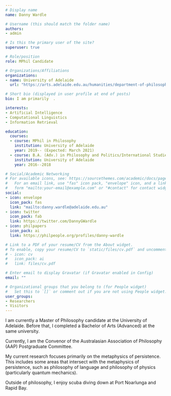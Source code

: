 ```yaml
---
# Display name
name: Danny Wardle

# Username (this should match the folder name)
authors:
- admin

# Is this the primary user of the site?
superuser: true

# Role/position
role: MPhil Candidate

# Organizations/Affiliations
organizations:
- name: University of Adelaide
  url: "https://arts.adelaide.edu.au/humanities/department-of-philosophy"

# Short bio (displayed in user profile at end of posts)
bio: I am primarily  .

interests:
- Artificial Intelligence
- Computational Linguistics
- Information Retrieval

education:
  courses:
  - course: MPhil in Philosophy
    institution: University of Adelaide
    year: 2019-- (Expected: March 2021)
  - course: B.A. (Adv.) in Philosophy and Politics/International Studies
    institution: University of Adelaide
    year: 2016--2018

# Social/Academic Networking
# For available icons, see: https://sourcethemes.com/academic/docs/page-builder/#icons
#   For an email link, use "fas" icon pack, "envelope" icon, and a link in the
#   form "mailto:your-email@example.com" or "#contact" for contact widget.
social:
- icon: envelope
  icon_pack: fas
  link: "mailto:danny.wardle@adelaide.edu.au"
- icon: twitter
  icon_pack: fab
  link: https://twitter.com/DannyGWardle
- icon: philpapers
  icon_pack: ai
  link: https://philpeople.org/profiles/danny-wardle

# Link to a PDF of your resume/CV from the About widget.
# To enable, copy your resume/CV to `static/files/cv.pdf` and uncomment the lines below.
# - icon: cv
#   icon_pack: ai
#   link: files/cv.pdf

# Enter email to display Gravatar (if Gravatar enabled in Config)
email: ""

# Organizational groups that you belong to (for People widget)
#   Set this to `[]` or comment out if you are not using People widget.
user_groups:
- Researchers
- Visitors
---
```


I am currently a Master of Philosophy candidate at the University of Adelaide. Before that, I completed a Bachelor of Arts (Advanced) at the same university.

Currently, I am the Convenor of the Australasian Association of Philosophy (AAP) Postgraduate Committee.

My current research focuses primarily on the metaphysics of persistence. This includes some areas that intersect with the metaphysics of persistence, such as philosophy of language and philosophy of physics (particularly quantum mechanics).

Outside of philosophy, I enjoy scuba diving down at Port Noarlunga and Rapid Bay.

